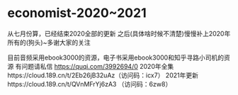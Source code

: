 # economist-2020~2021
从七月份算，已经结束2020全部的更新 之后(具体啥时候不清楚)慢慢补上2020年所有的(狗头)~多谢大家的关注

目前音频采用ebook3000的资源，电子书采用ebook3000和知乎寻路小司机的资源 
有问题请私信
https://quqi.com/3992694/0
2020年全集https://cloud.189.cn/t/2Eb26jB32uAz（访问码：icx7）
2021年更新https://cloud.189.cn/t/QVnMFrYj6zA3 （访问码：6zw8）
